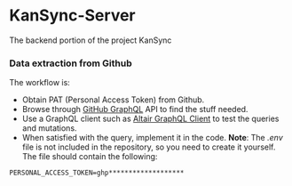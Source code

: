# KanSync-Server
The backend portion of the project KanSync


### Data extraction from Github

The workflow is:

- Obtain PAT (Personal Access Token) from Github.
- Browse through [GitHub GraphQL](https://docs.github.com/en/graphql/reference) API to find the stuff needed.
- Use a GraphQL client such as [Altair GraphQL Client](https://github.com/altair-graphql/altair) to test the queries and mutations. 
- When satisfied with the query, implement it in the code. **Note**: The *.env* file is not included in the repository, so you need to create it yourself. The file should contain the following:

```
PERSONAL_ACCESS_TOKEN=ghp*******************
```








